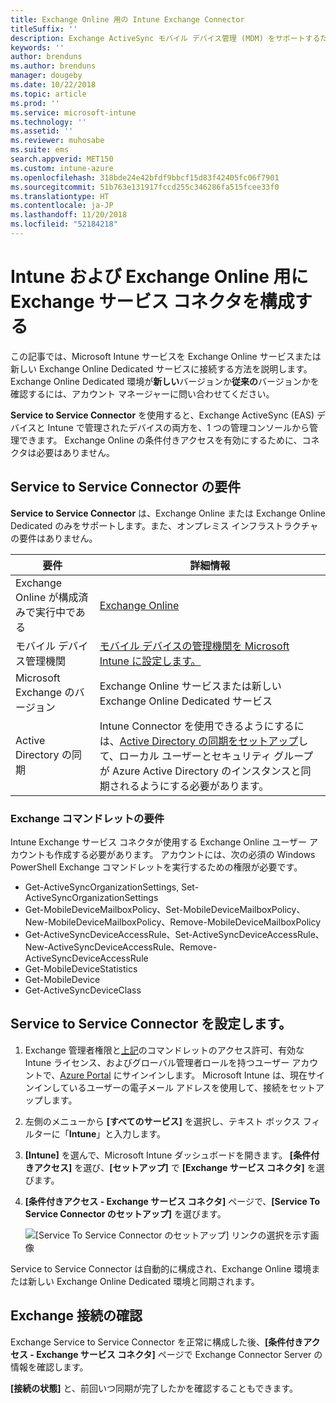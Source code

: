 ```yaml
---
title: Exchange Online 用の Intune Exchange Connector
titleSuffix: ''
description: Exchange ActiveSync モバイル デバイス管理 (MDM) をサポートするために、Intune を Office 365 Exchange サービスに接続する。
keywords: ''
author: brenduns
ms.author: brenduns
manager: dougeby
ms.date: 10/22/2018
ms.topic: article
ms.prod: ''
ms.service: microsoft-intune
ms.technology: ''
ms.assetid: ''
ms.reviewer: muhosabe
ms.suite: ems
search.appverid: MET150
ms.custom: intune-azure
ms.openlocfilehash: 318bde24e42bfdf9bbcf15d83f42405fc06f7901
ms.sourcegitcommit: 51b763e131917fccd255c346286fa515fcee33f0
ms.translationtype: HT
ms.contentlocale: ja-JP
ms.lasthandoff: 11/20/2018
ms.locfileid: "52184218"
---
```

# <a name="configure-the-exchange-service-connector-for-intune-and-exchange-online"></a>Intune および Exchange Online 用に Exchange サービス コネクタを構成する
この記事では、Microsoft Intune サービスを Exchange Online サービスまたは新しい Exchange Online Dedicated サービスに接続する方法を説明します。 Exchange Online Dedicated 環境が**新しい**バージョンか**従来の**バージョンかを確認するには、アカウント マネージャーに問い合わせてください。

**Service to Service Connector** を使用すると、Exchange ActiveSync (EAS) デバイスと Intune で管理されたデバイスの両方を、1 つの管理コンソールから管理できます。  Exchange Online の条件付きアクセスを有効にするために、コネクタは必要はありません。

## <a name="service-to-service-connector-requirements"></a>Service to Service Connector の要件
**Service to Service Connector** は、Exchange Online または Exchange Online Dedicated のみをサポートします。また、オンプレミス インフラストラクチャの要件はありません。 


|              要件               |                                                                                                            詳細情報                                                                                                            |
|----------------------------------------|----------------------------------------------------------------------------------------------------------------------------------------------------------------------------------------------------------------------------------------|
| Exchange Online が構成済みで実行中である |                                                                                 [Exchange Online](https://technet.microsoft.com/library/jj200580.aspx)                                                                                 |
|   モバイル デバイス管理機関   |                                                       [モバイル デバイスの管理機関を Microsoft Intune に設定します。](mdm-authority-set.md)                                                       |
|       Microsoft Exchange のバージョン       |                                                                                      Exchange Online サービスまたは新しい Exchange Online Dedicated サービス                                                                                      |
|    Active Directory の同期    | Intune Connector を使用できるようにするには、[Active Directory の同期をセットアップ](/intune/users-add)して、ローカル ユーザーとセキュリティ グループが Azure Active Directory のインスタンスと同期されるようにする必要があります。 |

### <a name="exchange-cmdlet-requirements"></a>Exchange コマンドレットの要件

Intune Exchange サービス コネクタが使用する Exchange Online ユーザー アカウントも作成する必要があります。 アカウントには、次の必須の Windows PowerShell Exchange コマンドレットを実行するための権限が必要です。

 - Get-ActiveSyncOrganizationSettings, Set-ActiveSyncOrganizationSettings
 - Get-MobileDeviceMailboxPolicy、Set-MobileDeviceMailboxPolicy、New-MobileDeviceMailboxPolicy、Remove-MobileDeviceMailboxPolicy
 - Get-ActiveSyncDeviceAccessRule、Set-ActiveSyncDeviceAccessRule、New-ActiveSyncDeviceAccessRule、Remove-ActiveSyncDeviceAccessRule
 - Get-MobileDeviceStatistics
 - Get-MobileDevice
 - Get-ActiveSyncDeviceClass

## <a name="set-up-the-service-to-service-connector"></a>Service to Service Connector を設定します。

1. Exchange 管理者権限と[上記](#exchange-cmdlet-requirements)のコマンドレットのアクセス許可、有効な Intune ライセンス、およびグローバル管理者ロールを持つユーザー アカウントで、[Azure Portal](http://portal.azure.com) にサインインします。 Microsoft Intune は、現在サインインしているユーザーの電子メール アドレスを使用して、接続をセットアップします。

2. 左側のメニューから **[すべてのサービス]** を選択し、テキスト ボックス フィルターに「**Intune**」と入力します。

3. **[Intune]** を選んで、Microsoft Intune ダッシュボードを開きます。 **[条件付きアクセス]** を選び、**[セットアップ]** で **[Exchange サービス コネクタ]** を選びます。

4.  **[条件付きアクセス - Exchange サービス コネクタ]** ページで、**[Service To Service Connector のセットアップ]** を選びます。 
   
     ![[Service To Service Connector のセットアップ] リンクの選択を示す画像](media/exchange_service_connector.png)

Service to Service Connector は自動的に構成され、Exchange Online 環境または新しい Exchange Online Dedicated 環境と同期されます。

## <a name="validate-your-exchange-connection"></a>Exchange 接続の確認

Exchange Service to Service Connector を正常に構成した後、**[条件付きアクセス - Exchange サービス コネクタ]** ページで Exchange Connector Server の情報を確認します。

**[接続の状態]** と、前回いつ同期が完了したかを確認することもできます。

 